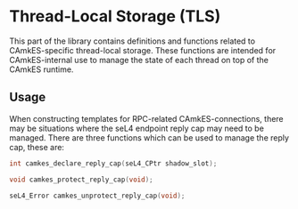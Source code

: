 <!--
  Copyright 2020, Data61
  Commonwealth Scientific and Industrial Research Organisation (CSIRO)
  ABN 41 687 119 230.

  This software may be distributed and modified according to the terms of
  the BSD 2-Clause license. Note that NO WARRANTY is provided.
  See "LICENSE_BSD2.txt" for details.

     @TAG(DATA61_BSD)
  -->

# Thread-Local Storage (TLS)

This part of the library contains definitions and functions related to
CAmkES-specific thread-local storage. These functions are intended for
CAmkES-internal use to manage the state of each thread on top of the CAmkES
runtime.

## Usage

When constructing templates for RPC-related CAmkES-connections, there may be
situations where the seL4 endpoint reply cap may need to be managed. There are
three functions which can be used to manage the reply cap, these are:

```c
int camkes_declare_reply_cap(seL4_CPtr shadow_slot);

void camkes_protect_reply_cap(void);

seL4_Error camkes_unprotect_reply_cap(void);
```
